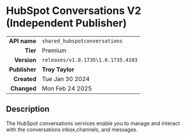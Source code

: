# HubSpot Conversations V2 (Independent Publisher)
| | |
|-:|-|
|**API name**|`shared_hubspotconversations`|
|**Tier**|Premium|
|**Version**|`releases/v1.0.1735\1.0.1735.4103`|
|**Publisher**|**Troy Taylor**|
|**Created**|Tue Jan 30 2024|
|**Changed**|Mon Feb 24 2025|

## Description
The HubSpot conversations services enable you to manage and interact with the conversations inbox,channels, and messages.
